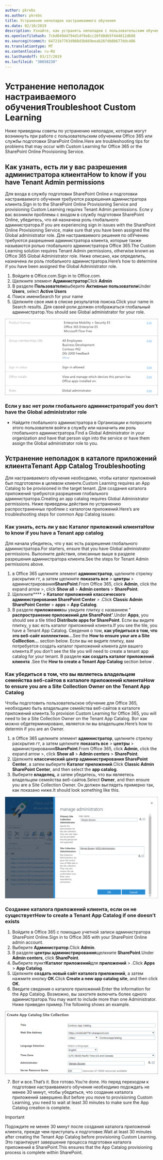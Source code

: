 ```yaml
---
author: pkrebs
ms.author: pkrebs
title: Устранение неполадок настраиваемого обучения
ms.date: 02/10/2019
description: Узнайте, как устранять неполадки с пользовательским обучением
ms.openlocfilehash: 7cbd049d4794d14f9e8cc26fd0db5f444812d688
ms.sourcegitcommit: 64721b7763d988d3b669eeab26fdb8b677ddc486
ms.translationtype: MT
ms.contentlocale: ru-RU
ms.lasthandoff: 03/17/2019
ms.locfileid: "30658230"
---
```

# <a name="troubleshoot-custom-learning"></a><span data-ttu-id="3dd46-103">Устранение неполадок настраиваемого обучения</span><span class="sxs-lookup"><span data-stu-id="3dd46-103">Troubleshoot Custom Learning</span></span>

<span data-ttu-id="3dd46-104">Ниже приведены советы по устранению неполадок, которые могут возникнуть при работе с пользовательским обучением Office 365 или службы подготовки SharePoint Online.</span><span class="sxs-lookup"><span data-stu-id="3dd46-104">Here are troubleshooting tips for problems that may occur with Custom Learning for Office 365 or the SharePoint Online Provisioning Service.</span></span>

## <a name="how-to-know-if-you-have-tenant-admin-permissions"></a><span data-ttu-id="3dd46-105">Как узнать, есть ли у вас разрешения администратора клиента</span><span class="sxs-lookup"><span data-stu-id="3dd46-105">How to know if you have Tenant Admin permissions</span></span>

<span data-ttu-id="3dd46-106">Для входа в службу подготовки SharePoint Online и подготовки настраиваемого обучения требуются разрешения администратора клиента.</span><span class="sxs-lookup"><span data-stu-id="3dd46-106">Sign in to the SharePoint Online Provisioning Service and provisioning Custom Learning requires Tenant Admin permissions.</span></span> <span data-ttu-id="3dd46-107">Если у вас возникли проблемы с входом в службу подготовки SharePoint Online, убедитесь, что ей назначена роль глобального администратора.</span><span class="sxs-lookup"><span data-stu-id="3dd46-107">If you are experiencing sign in issues with the SharePoint Online Provisioning Service, make sure that you have been assigned the Global administrator role.</span></span> <span data-ttu-id="3dd46-108">Для настраиваемого решения по обУчению требуются разрешения администратора клиента, которые также называются ролью глобального администратора Office 365.</span><span class="sxs-lookup"><span data-stu-id="3dd46-108">The Custom Learning solution requires Tenant Admin permissions, otherwise known as Office 365 Global Administrator role.</span></span> <span data-ttu-id="3dd46-109">Ниже описано, как определить, назначена ли роль глобального администратора.</span><span class="sxs-lookup"><span data-stu-id="3dd46-109">Here’s how to determine if you have been assigned the Global Administrator role.</span></span>

1.  <span data-ttu-id="3dd46-110">Войдите в Office.com.</span><span class="sxs-lookup"><span data-stu-id="3dd46-110">Sign in to Office.com.</span></span>
2.  <span data-ttu-id="3dd46-111">Щелкните элемент **Администратор**</span><span class="sxs-lookup"><span data-stu-id="3dd46-111">Click **Admin**</span></span>
3.  <span data-ttu-id="3dd46-112">В разделе **Пользователи**выберите **Активные пользователи**</span><span class="sxs-lookup"><span data-stu-id="3dd46-112">Under **Users**, select **Active Users**</span></span>
4.  <span data-ttu-id="3dd46-113">Поиск имени</span><span class="sxs-lookup"><span data-stu-id="3dd46-113">Search for your name</span></span>
5.  <span data-ttu-id="3dd46-114">Щелкните свое имя в списке результатов поиска.</span><span class="sxs-lookup"><span data-stu-id="3dd46-114">Click your name in Search results.</span></span> <span data-ttu-id="3dd46-115">Для своей роли должен отображаться глобальный администратор.</span><span class="sxs-lookup"><span data-stu-id="3dd46-115">You should see Global administrator for your role.</span></span>

![кг-глобаладминроле. png](media/cg-globaladminrole.png)

### <a name="if-you-dont-have-the-global-administrator-role"></a><span data-ttu-id="3dd46-117">Если у вас нет роли глобального администратора</span><span class="sxs-lookup"><span data-stu-id="3dd46-117">If you don’t have the Global administrator role</span></span>
- <span data-ttu-id="3dd46-118">Найдите глобального администратора в Организации и попросите этого пользователя войти в службу или назначить им роль глобального администратора.</span><span class="sxs-lookup"><span data-stu-id="3dd46-118">Find a Global Administrator in your organization and have that person sign into the service or have them assign the Global administrator role to you.</span></span>

## <a name="tenant-app-catalog-troubleshooting"></a><span data-ttu-id="3dd46-119">Устранение неполадок в каталоге приложений клиента</span><span class="sxs-lookup"><span data-stu-id="3dd46-119">Tenant App Catalog Troubleshooting</span></span>
<span data-ttu-id="3dd46-120">Для настраиваемого обучения необходимо, чтобы каталог приложений был подготовлен в целевом клиенте.</span><span class="sxs-lookup"><span data-stu-id="3dd46-120">Custom Learning requires an App Catalog to be provisioned in the target tenant.</span></span> <span data-ttu-id="3dd46-121">Для создания каталога приложений требуются разрешения глобального администратора.</span><span class="sxs-lookup"><span data-stu-id="3dd46-121">Creating an app catalog requires Global Administrator permissions.</span></span> <span data-ttu-id="3dd46-122">Ниже приведены действия по устранению распространенных проблем с каталогом приложений.</span><span class="sxs-lookup"><span data-stu-id="3dd46-122">Here’s are troubleshooting steps for common App Catalog issues:</span></span>

### <a name="how-to-know-if-you-have-a-tenant-app-catalog"></a><span data-ttu-id="3dd46-123">Как узнать, есть ли у вас Каталог приложений клиента</span><span class="sxs-lookup"><span data-stu-id="3dd46-123">How to know if you have a Tenant app catalog</span></span> 
<span data-ttu-id="3dd46-124">Для начала убедитесь, что у вас есть разрешения глобального администратора.</span><span class="sxs-lookup"><span data-stu-id="3dd46-124">For starters, ensure that you have Global administrator permissions.</span></span> <span data-ttu-id="3dd46-125">Выполните действия, описанные выше в разделе разрешения администратора клиента.</span><span class="sxs-lookup"><span data-stu-id="3dd46-125">See the steps for Tenant Admin permissions above.</span></span>

1. <span data-ttu-id="3dd46-126">в Office 365 щелкните элемент **администратор**, щелкните стрелку раскрытия _гт_, а затем щелкните **показать все** > **центры** > администрирования**SharePoint**.</span><span class="sxs-lookup"><span data-stu-id="3dd46-126">From Office 365, click **Admin**, click the expand arrow >, click **Show all** > **Admin centers** > **SharePoint**.</span></span>
2. <span data-ttu-id="3dd46-127">Щелкните\*\*\*\* > **Каталог приложений** **классического администрирования SharePoint Center** > .</span><span class="sxs-lookup"><span data-stu-id="3dd46-127">Click **Classic Admin SharePoint Center** > **apps** > **App Catalog**.</span></span>
3. <span data-ttu-id="3dd46-128">В разделе **приложения**вы увидите плитку с названием " **распространение приложений для SharePoint**".</span><span class="sxs-lookup"><span data-stu-id="3dd46-128">Under **Apps**, you should see a tile titled **Distribute apps for SharePoint**.</span></span> <span data-ttu-id="3dd46-129">Если вы видите плитку, у вас есть каталог приложений клиента.</span><span class="sxs-lookup"><span data-stu-id="3dd46-129">If you see the tile, you have a Tenant App Catalog.</span></span> <span data-ttu-id="3dd46-130">Сведения о том, **как убедиться в том, что это веб-сайт колллектион...**</span><span class="sxs-lookup"><span data-stu-id="3dd46-130">See the **How to ensure your are a Site Colllection...** section below.</span></span> <span data-ttu-id="3dd46-131">Если вы не видите плитку, вам потребуется создать каталог приложений клиента для вашего клиента.</span><span class="sxs-lookup"><span data-stu-id="3dd46-131">If you don’t see the tile you will need to create a tenant app catalog for your tenant.</span></span> <span data-ttu-id="3dd46-132">В разделе **как создать каталог приложений клиента** .</span><span class="sxs-lookup"><span data-stu-id="3dd46-132">See the **How to create a Tenant App Catalog** section below .</span></span>

### <a name="how-to-ensure-you-are-a-site-collection-owner-on-the-tenant-app-catalog"></a><span data-ttu-id="3dd46-133">Как убедиться в том, что вы являетесь владельцем семейства веб-сайтов в каталоге приложений клиента</span><span class="sxs-lookup"><span data-stu-id="3dd46-133">How to ensure you are a Site Collection Owner on the Tenant App Catalog</span></span> 
<span data-ttu-id="3dd46-134">Чтобы подготовить пользовательское обучение для Office 365, необходимо быть владельцем семейства веб-сайтов в каталоге приложений клиента.</span><span class="sxs-lookup"><span data-stu-id="3dd46-134">To provision Custom Learning for Office 365, you will need to be a Site Collection Owner on the Tenant App Catalog.</span></span> <span data-ttu-id="3dd46-135">Вот как можно обдетерминировано, является ли вы владельцем.</span><span class="sxs-lookup"><span data-stu-id="3dd46-135">Here’s how to determin if you are an Owner.</span></span>

1. <span data-ttu-id="3dd46-136">в Office 365 щелкните элемент **администратор**, щелкните стрелку раскрытия _гт_, а затем щелкните **показать все** > **центры** > администрирования**SharePoint**.</span><span class="sxs-lookup"><span data-stu-id="3dd46-136">From Office 365, click **Admin**, click the expand arrow >, click **Show all** > **Admin centers** > **SharePoint**.</span></span>
2. <span data-ttu-id="3dd46-137">Щелкните **классический центр администрирования SharePoint Center**, а затем выберите **Каталог приложений**.</span><span class="sxs-lookup"><span data-stu-id="3dd46-137">Click **Classic Admin SharePoint Center**, and then select the **app catalog**.</span></span>
3. <span data-ttu-id="3dd46-138">Выберите **владелец**, а затем убедитесь, что вы являетесь владельцем семейства веб-сайтов.</span><span class="sxs-lookup"><span data-stu-id="3dd46-138">Select **Owner**, and then ensure you are a Site Collection Owner.</span></span> <span data-ttu-id="3dd46-139">Он должен выглядеть примерно так, как показано ниже.</span><span class="sxs-lookup"><span data-stu-id="3dd46-139">It should look something like this.</span></span>
 
![кг-ситеколлектионовнер. png](media/cg-sitecollectionowner.png)

### <a name="how-to-create-a-tenant-app-catalog-if-one-doesnt-exists"></a><span data-ttu-id="3dd46-141">Создание каталога приложений клиента, если он не существует</span><span class="sxs-lookup"><span data-stu-id="3dd46-141">How to create a Tenant App Catalog if one doesn’t exists</span></span> 
1. <span data-ttu-id="3dd46-142">Войдите в Office 365 с помощью учетной записи администратора SharePoint Online.</span><span class="sxs-lookup"><span data-stu-id="3dd46-142">Sign in to Office 365 with your SharePoint Online admin account.</span></span>
2. <span data-ttu-id="3dd46-143">Выберите **Администратор**.</span><span class="sxs-lookup"><span data-stu-id="3dd46-143">Click **Admin**.</span></span>
3. <span data-ttu-id="3dd46-144">В разделе **центры администрирования**щелкните **SharePoint**.</span><span class="sxs-lookup"><span data-stu-id="3dd46-144">Under **Admin centers**, click **SharePoint**.</span></span> 
4. <span data-ttu-id="3dd46-145">Выберите пункт**Каталог приложений**для **приложений** > .</span><span class="sxs-lookup"><span data-stu-id="3dd46-145">Click **Apps** > **App Catalog**.</span></span>
5. <span data-ttu-id="3dd46-146">Щелкните **создать новый сайт каталога приложений**, а затем нажмите кнопку **ОК**.</span><span class="sxs-lookup"><span data-stu-id="3dd46-146">Click **Create a new app catalog site**, and then click **OK**.</span></span> 
6.  <span data-ttu-id="3dd46-147">Введите сведения о каталоге приложений.</span><span class="sxs-lookup"><span data-stu-id="3dd46-147">Enter the information for the App Catalog.</span></span> <span data-ttu-id="3dd46-148">Возможно, вы захотите включить более одного администратора.</span><span class="sxs-lookup"><span data-stu-id="3dd46-148">You may want to include more than one Administrator.</span></span> <span data-ttu-id="3dd46-149">Ниже приведен пример.</span><span class="sxs-lookup"><span data-stu-id="3dd46-149">The following shows an example.</span></span>  

![кг-аппкаталогфиниш. png](media/cg-appcatalogfinish.png)

7.  <span data-ttu-id="3dd46-151">Вот и все.</span><span class="sxs-lookup"><span data-stu-id="3dd46-151">That’s it.</span></span> <span data-ttu-id="3dd46-152">Все готово.</span><span class="sxs-lookup"><span data-stu-id="3dd46-152">You’re done.</span></span> <span data-ttu-id="3dd46-153">Но перед переходом к подготовке настраиваемого обучения необходимо подождать не менее 30 минут, чтобы убедиться, что создание каталога приложений завершено.</span><span class="sxs-lookup"><span data-stu-id="3dd46-153">But before you move to provisioning Custom Learning, you need to wait at least 30 minutes to make sure the App Catalog creation is complete.</span></span> 

> [!IMPORTANT]
> <span data-ttu-id="3dd46-154">Подождите не менее 30 минут после создания каталога приложений клиента, прежде чем приступать к подготовке.</span><span class="sxs-lookup"><span data-stu-id="3dd46-154">Wait at least 30 minutes after creating the Tenant App Catalog before provisioning Custom Learning.</span></span> <span data-ttu-id="3dd46-155">Это гарантирует завершение процесса подготовки каталога приложений в SharePoint.</span><span class="sxs-lookup"><span data-stu-id="3dd46-155">This ensures that the App Catalog provisioning process is complete within SharePoint.</span></span> 